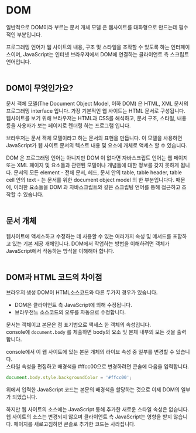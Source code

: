 # DOM
일반적으로 DOM이라 부르는 문서 개체 모델 은 웹사이트를 대화형으로 만드는데 필수적인 부분입니다.

프로그래밍 언어가 웹 사이트의 내용, 구조 및 스타일을 조작할 수 있도록 하는 인터페이스이며, JavaScript는 인터넷 브라우저에서 DOM에 연결하는 클라이언트 측 스크립트 언어입니다.
<br /><br />
## DOM이 무엇인가요?


문서 객체 모델(The Document Object Model, 이하 DOM) 은 HTML, XML 문서의 프로그래밍 interface 입니다. 가장 기본적인 웹 사이트는 HTML 문서로 구성됩니다. 웹사이트를 보기 위해 브라우저는 HTML과 CSS를 해석하고, 문서 구조, 스타일, 내용 등을 사용자가 보는 페이지로 렌더링 하는 프로그램 입니다.

브라우저는 문서 객체 모델이라고 하는 문서의 표현을 만듭니다. 이 모델을 사용하면 JavaScript가 웹 사이트 문서의 텍스트 내용 및 요소에 개체로 액세스 할 수 있습니다.

DOM 은 프로그래밍 언어는 아니지만 DOM 이 없다면 자바스크립트 언어는 웹 페이지 또는 XML 페이지 및 요소들과 관련된 모델이나 개념들에 대한 정보를 갖지 못하게 됩니다. 문서의 모든 element - 전체 문서, 헤드, 문서 안의 table, table header, table cell 안의 text - 는 문서를 위한 document object model 의 한 부분입니다다. 때문에, 이러한 요소들을 DOM 과 자바스크립트와 같은 스크립팅 언어를 통해 접근하고 조작할 수 있습니다.
<br /><br />
## 문서 개체


웹사이트에 액세스하고 수정하는 데 사용할 수 있는 여러가지 속성 및 메서드를 포함하고 있는 기본 제공 개체입니다. DOM에서 작업하는 방법을 이해하려면 객체가 JavaScript에서 작동하는 방식을 이해해야 합니다.
<br /><br />
## ****DOM과 HTML 코드의 차이점****

브라우저 생성 DOM이 HTML소스코드와 다른 두가지 경우가 있습니다.

- DOM은 클라이언트 측 JavaScript에 의해 수정됩니다.
- 브라우전느 소스코드의 오류를 자동으로 수정합니다.

문서는 객체이고 본문은 점 표기법으로 액세스 한 객체의 속성입니다. <br />console에 `document.body` 를 제출하면 body의 요소 및 본체 내부의 모든 것을 출력합니다.

console에서 이 웹 사이트에 있는 본문 개체의 라이브 속성 중 일부를 변경할 수 있습니다. <br />스타일 속성을 편집하고 배경색을 #ffcc00으로 변경하려면 콘솔에 다음을 입력합니다.

```jsx
document.body.style.backgroundColor = '#ffcc00';
```

위에서 입력한 JavaScript 코드는 본문의 배경색을 할당하는 것으로 이제 DOM의 일부가 되었습니다.

하지만 웹 사이트의 소스에는 JavaScript 통해 추가한 새로운 스타일 속성은 없습니다. 웹 사이트의 소스는 변경되지 않으며 클라이언트 측 JavaScript는 영향을 받지 않습니다. 페이지를 새로고침하면 콘솔로 추가한 코드는 사라집니다.
